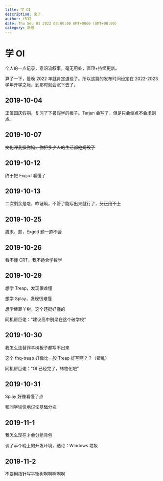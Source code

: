 ```yaml
---
title: 学 OI
description: 废了
author: t532
date: Thu Sep 01 2022 08:00:00 GMT+0800 (GMT+08:00)
category: 杂感
---
```

# 学 OI
个人的一点记录，意识流叙事，毫无用处，置顶+持续更新。

算了一下，最晚 2022 年就肯定退役了。所以这篇的发布时间设定在 2022-2023 学年开学之际，到那时就会沉下去了。

## 2019-10-04
正值国庆假期，复习了下暑假学的板子。Tarjan 会写了，但是只会缩点不会求割点。

## 2019-10-07
~~文化课我操你妈，你把多少人的生活都他妈毁了~~

## 2019-10-12
终于把 Exgcd 看懂了

## 2019-10-13
二次剩余是啥，咋证啊，不管了能写出来就行了，~~反正用不上~~

## 2019-10-25
周末，颓，Exgcd 题一道不会

## 2019-10-26
看不懂 CRT，我不适合学数学

## 2019-10-29
想学 Treap，发现很难懂

想学 Splay，发现很难懂

想学替罪羊树，这个还挺好懂的

同机房巨佬：“建议高中别呆在这个破学校”

## 2019-10-30
我怎么连替罪羊树板子都写不出来

这个 fhq-treap 好像比一般 Treap 好写啊？？（错乱）

同机房巨佬：“OI 已经完了，转物化吧”

## 2019-10-31
Splay 好像看懂了点

和同学愉快地讨论基础分块

## 2019-11-1
我怎么现在才会分组背包

调了半个晚上的开发环境，结论：Windows 垃圾

## 2019-11-2
不要用指针写平衡树啊啊啊啊啊
